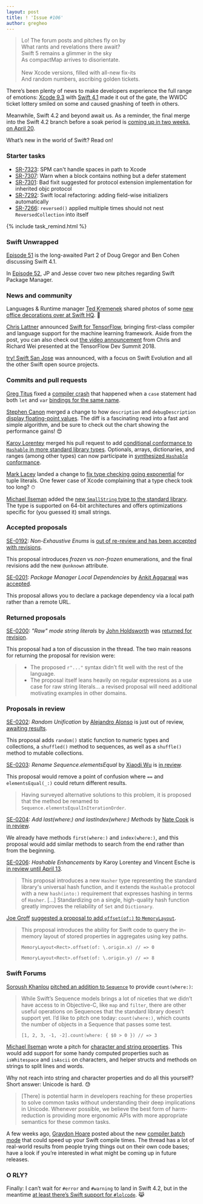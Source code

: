```yaml
---
layout: post
title: ! 'Issue #106'
author: gregheo
---
```


> Lo! The forum posts and pitches fly on by<br>
> What rants and revelations there await?<br>
> Swift 5 remains a glimmer in the sky<br>
> As compactMap arrives to disorientate.<br>
> <br>
> New Xcode versions, filled with all-new fix-its<br>
> And random numbers, ascribing golden tickets.<br>

There’s been plenty of news to make developers experience the full range of emotions: [Xcode 9.3](https://developer.apple.com/news/releases/?id=03292018d) with [Swift 4.1](https://swift.org/blog/swift-4-1-released/) made it out of the gate, the WWDC ticket lottery smiled on some and caused gnashing of teeth in others.

Meanwhile, Swift 4.2 and beyond await us. As a reminder, the final merge into the Swift 4.2 branch before a soak period is [coming up in two weeks, on April 20](https://swift.org/blog/4-2-release-process/).

What’s new in the world of Swift? Read on!

<!--excerpt-->


### Starter tasks

- [SR-7323](https://bugs.swift.org/browse/SR-7323): SPM can't handle spaces in path to Xcode
- [SR-7307](https://bugs.swift.org/browse/SR-7307): Warn when a block contains nothing but a defer statement
- [SR-7301](https://bugs.swift.org/browse/SR-7301): Bad fixit suggested for protocol extension implementation for inherited objc protocol
- [SR-7292](https://bugs.swift.org/browse/SR-7292): Swift local refactoring: adding field-wise initializers automatically
- [SR-7266](https://bugs.swift.org/browse/SR-7266): `reversed()` applied multiple times should not nest `ReversedCollection` into itself

{% include task_remind.html %}


### Swift Unwrapped

[Episode 51](https://spec.fm/podcasts/swift-unwrapped/125760) is the long-awaited Part 2 of Doug Gregor and Ben Cohen discussing Swift 4.1.

In [Episode 52](https://spec.fm/podcasts/swift-unwrapped/129738), JP and Jesse cover two new pitches regarding Swift Package Manager.


### News and community

Languages & Runtime manager [Ted Kremenek](https://twitter.com/tkremenek) shared photos of some [new office decorations over at Swift HQ](https://twitter.com/tkremenek/status/977268865066450944). 🤖

[Chris Lattner](https://twitter.com/clattner_llvm) announced [Swift for TensorFlow](https://groups.google.com/a/tensorflow.org/forum/#!topic/swift/xtXCEvtDe5Q), bringing first-class compiler and language support for the machine learning framework. Aside from the post, you can also check out [the video announcement](https://www.youtube.com/watch?list=PLQY2H8rRoyvxjVx3zfw4vA4cvlKogyLNN&v=Yze693W4MaU) from Chris and Richard Wei presented at the TensorFlow Dev Summit 2018.

[try! Swift San Jose](https://www.tryswift.co/events/2018/sanjose/) was announced, with a focus on Swift Evolution and all the other Swift open source projects.

### Commits and pull requests

[Greg Titus](https://github.com/gregomni) fixed a [compiler crash](https://github.com/apple/swift/pull/15488) that happened when a `case` statement had both `let` and `var` [bindings for the same name](https://bugs.swift.org/browse/SR-7261).

[Stephen Canon](https://github.com/stephentyrone) merged a change to how `description` and `debugDescription` [display floating-point values](https://github.com/apple/swift/pull/15474). The diff is a fascinating read into a fast and simple algorithm, and be sure to check out the chart showing the performance gains! 😍

[Karoy Lorentey](https://github.com/lorentey) merged his pull request to add [conditional conformance to `Hashable` in more standard library types](https://github.com/apple/swift/pull/15382). Optionals, arrays, dictionaries, and ranges (among other types) can now participate in [synthesized `Hashable` conformance](https://forums.swift.org/t/amendment-se-0143-conditional-conformance-add-hashable-conformance-to-std-lib-types/11401).

[Mark Lacey](https://github.com/rudkx) landed a change to [fix type checking going exponential](https://github.com/apple/swift/pull/15419) for tuple literals. One fewer case of Xcode complaining that a type check took too long? ⏱

[Michael Ilseman](https://github.com/milseman) added the [new `SmallString` type to the standard library](https://github.com/apple/swift/pull/14755). The type is supported on 64-bit architectures and offers optimizations specific for (you guessed it) small strings.


### Accepted proposals

[SE-0192](https://github.com/apple/swift-evolution/blob/master/proposals/0192-non-exhaustive-enums.md): _Non-Exhaustive Enums_ is [out of re-review and has been accepted with revisions](https://forums.swift.org/t/se-0192-non-exhaustive-enums-review-2/11043/62).

This proposal introduces _frozen_ vs _non-frozen_ enumerations, and the final revisions add the new `@unknown` attribute.

[SE-0201](https://github.com/apple/swift-evolution/blob/master/proposals/0201-package-manager-local-dependencies.md): _Package Manager Local Dependencies_ by [Ankit Aggarwal](https://github.com/aciidb0mb3r) was [accepted](https://forums.swift.org/t/accepted-se-0201-package-manager-local-dependencies/11629).

This proposal allows you to declare a package dependency via a local path rather than a remote URL.


### Returned proposals

[SE-0200](https://github.com/apple/swift-evolution/blob/master/proposals/0200-raw-string-escaping.md): _"Raw" mode string literals_ by [John Holdsworth](https://github.com/johnno1962) was [returned for revision](https://forums.swift.org/t/returned-for-revision-se-0200-raw-mode-string-literals/11630).

This proposal had a ton of discussion in the thread. The two main reasons for returning the proposal for revision were:

> - The proposed `r"..."` syntax didn’t fit well with the rest of the language.
> - The proposal itself leans heavily on regular expressions as a use case for raw string literals... a revised proposal will need additional motivating examples in other domains.


### Proposals in review

[SE-0202](https://github.com/apple/swift-evolution/blob/master/proposals/0202-random-unification.md): _Random Unification_ by [Alejandro Alonso](https://github.com/Azoy) is just out of review, [awaiting results](https://forums.swift.org/t/se-0202-random-unification/11313).

This proposal adds `random()` static function to numeric types and collections, a `shuffled()` method to sequences, as well as a `shuffle()` method to mutable collections.


[SE-0203](https://github.com/apple/swift-evolution/blob/master/proposals/0203-rename-sequence-elements-equal.md): _Rename Sequence.elementsEqual_ by [Xiaodi Wu](https://github.com/xwu) is [in review](https://forums.swift.org/t/se-0203-rename-sequence-elementsequal/11482).

This proposal would remove a point of confusion where `==` and `elementsEqual(_:)` could return different results.

> Having surveyed alternative solutions to this problem, it is proposed that the method be renamed to `Sequence.elementsEqualInIterationOrder`.


[SE-0204](https://github.com/apple/swift-evolution/blob/master/proposals/0204-add-last-methods.md): _Add last(where:) and lastIndex(where:) Methods_ by [Nate Cook](https://github.com/natecook1000) is [in review](https://forums.swift.org/t/se-0204-add-last-where-and-lastindex-where-methods/11486).

We already have methods `first(where:)` and `index(where:)`, and this proposal would add similar methods to search from the end rather than from the beginning.


[SE-0206](https://github.com/apple/swift-evolution/blob/78332d211d00abac286c47609ce1a88a03c6e9bf/proposals/0206-hashable-enhancements.md): _Hashable Enhancements_ by Karoy Lorentey and Vincent Esche is [in review until April 13](https://forums.swift.org/t/se-0206-hashable-enhancements/11675).

> This proposal introduces a new `Hasher` type representing the standard library's universal hash function, and it extends the `Hashable` protocol with a new `hash(into:)` requirement that expresses hashing in terms of `Hasher`. [...] Standardizing on a single, high-quality hash function greatly improves the reliability of `Set` and `Dictionary`.


[Joe Groff]() [suggested a proposal to add `offset(of:)` to `MemoryLayout`](https://github.com/apple/swift-evolution/pull/818/files?diff=unified).

> This proposal introduces the ability for Swift code to query the in-memory layout of stored properties in aggregates using key paths.
>
> `MemoryLayout<Rect>.offset(of: \.origin.x) // => 0`
>
> `MemoryLayout<Rect>.offset(of: \.origin.y) // => 8`


### Swift Forums

[Soroush Khanlou](https://twitter.com/khanlou) [pitched an addition to `Sequence`](https://forums.swift.org/t/count-where-on-sequence/11186) to provide `count(where:)`:

> While Swift’s Sequence models brings a lot of niceties that we didn’t have access to in Objective-C, like `map` and `filter`, there are other useful operations on Sequences that the standard library doesn’t support yet. I’d like to pitch one today: `count(where:)`, which counts the number of objects in a Sequence that passes some test.
>
> `[1, 2, 3, -1, -2].count(where: { $0 > 0 }) // => 3`


[Michael Ilseman]() wrote a pitch for [character and string properties](https://forums.swift.org/t/pitch-character-and-string-properties/11620). This would add support for some handy computed properties such as `isWhitespace` and `isAscii` on characters, and helper structs and methods on strings to split lines and words.

Why not reach into string and character properties and do all this yourself? Short answer: Unicode is hard. 😓

> [There] is potential harm in developers reaching for these properties to solve common tasks without understanding their deep implications in Unicode. Whenever possible, we believe the best form of harm-reduction is providing more ergonomic APIs with more appropriate semantics for these common tasks.


A few weeks ago, [Graydon Hoare](https://twitter.com/graydon_pub) posted about the new [compiler batch mode](https://forums.swift.org/t/compilation-speed-help-test-batch-mode/10964) that could speed up your Swift compile times. The thread has a lot of real-world results from people trying things out on their own code bases; have a look if you’re interested in what might be coming up in future releases.


### O RLY?

Finally: I can’t wait for `#error` and `#warning` to land in Swift 4.2, but in the meantime [at least there’s Swift support for `#lolcode`](https://github.com/CodaFi/swift/blob/72f19c9565ae7da1fe8bb7a4d02ff51cec9caa54/test/Interpreter/lolcode.swift). 😹
